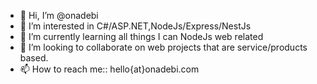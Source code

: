 - 👋 Hi, I’m @onadebi
- 👀 I’m interested in C#/ASP.NET,NodeJs/Express/NestJs
- 🌱 I’m currently learning all things I can NodeJs web related
- 💞️ I’m looking to collaborate on web projects that are service/products based.
- 📫 How to reach me:: hello{at}onadebi.com

<!---
onadebi/onadebi is a ✨ special ✨ repository because its `README.md` (this file) appears on your GitHub profile.
You can click the Preview link to take a look at your changes.
--->
